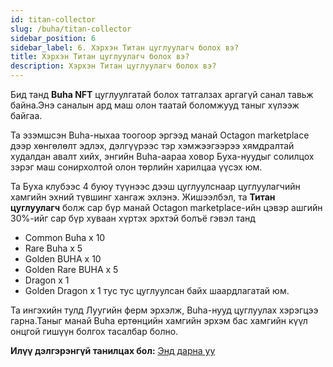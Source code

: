 ```yaml
---
id: titan-collector
slug: /buha/titan-collector
sidebar_position: 6
sidebar_label: 6. Хэрхэн Титан цуглуулагч болох вэ?
title: Хэрхэн Титан цуглуулагч болох вэ?
description: Хэрхэн Титан цуглуулагч болох вэ?
---
```

Бид танд **Buha NFT** цуглуулгатай болох татгалзах аргагүй санал тавьж байна.Энэ саналын ард маш олон таатай боломжууд таныг хүлээж байгаа.

Та эзэмшсэн Buha-ныхаа тоогоор эргээд манай Octagon marketplace дээр хөнгөлөлт эдлэх, дэлгүүрээс тэр хэмжээгээрээ хямдралтай худалдан авалт хийх, энгийн Buha-аараа ховор Буха-нуудыг солилцох зэрэг маш сонирхолтой олон төрлийн харилцаа үүсэх юм.

Та Буха клубээс 4 буюу түүнээс дээш цуглуулснаар цуглуулагчийн хамгийн эхний түвшинг хангаж эхлэнэ. 
Жишээлбэл, та **Титан цуглуулагч** болж сар бүр манай Octagon marketplace-ийн цэвэр ашгийн 30%-ийг сар бүр хуваан хүртэх эрхтэй болъё гэвэл танд 

* Common Buha x 10
* Rare Buha x 5
* Golden BUHA x 10
* Golden Rare BUHA x 5
* Dragon x 1
* Golden Dragon x 1
 тус тус цуглуулсан байх шаардлагатай юм.

Та ингэхийн тулд Луугийн ферм эрхэлж, Buha-нууд цуглуулах хэрэгцээ гарна.Таныг манай Buha ертөнцийн хамгийн эрхэм бас хамгийн күүл онцгой гишүүн болгох тасалбар болно.

**Илүү дэлгэрэнгүй танилцах бол:** [Энд дарна уу](https://www.buha.mn/nft#ranking)
